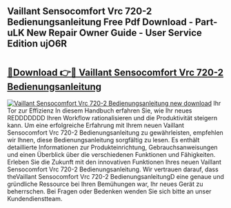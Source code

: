 ## Vaillant Sensocomfort Vrc 720-2 Bedienungsanleitung Free Pdf Download - Part-uLK New Repair Owner Guide - User Service Edition ujO6R

# <h2><a href="http://df3k00y.blite.top/?on=Vaillant+Sensocomfort+Vrc+720-2+Bedienungsanleitung">🔗Download 👉🔴 Vaillant Sensocomfort Vrc 720-2 Bedienungsanleitung</a></h2>

[![Vaillant Sensocomfort Vrc 720-2 Bedienungsanleitung new download](https://i.imgur.com/lujVjoI.png)](http://df3k00y.blite.top/?on=Vaillant+Sensocomfort+Vrc+720-2+Bedienungsanleitung)
Ihr Tor zur Effizienz In diesem Handbuch erfahren Sie, wie Ihr neues REDDDDDDD Ihren Workflow rationalisieren und die Produktivität steigern kann. Um eine erfolgreiche Erfahrung mit Ihrem neuen Vaillant Sensocomfort Vrc 720-2 Bedienungsanleitung zu gewährleisten, empfehlen wir Ihnen, diese Bedienungsanleitung sorgfältig zu lesen. Es enthält detaillierte Informationen zur Produkteinrichtung, Gebrauchsanweisungen und einen Überblick über die verschiedenen Funktionen und Fähigkeiten. Erleben Sie die Zukunft mit den innovativen Funktionen Ihres neuen Vaillant Sensocomfort Vrc 720-2 Bedienungsanleitung. Wir vertrauen darauf, dass theVaillant Sensocomfort Vrc 720-2 BedienungsanleitungD eine genaue und gründliche Ressource bei Ihren Bemühungen war, Ihr neues Gerät zu beherrschen. Bei Fragen oder Bedenken wenden Sie sich bitte an unser Kundendienstteam.
